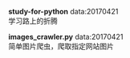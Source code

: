 **study-for-python**  data:20170421   
学习路上的折腾

**images_crawler.py**  data:20170421   
简单图片爬虫，爬取指定网站图片
